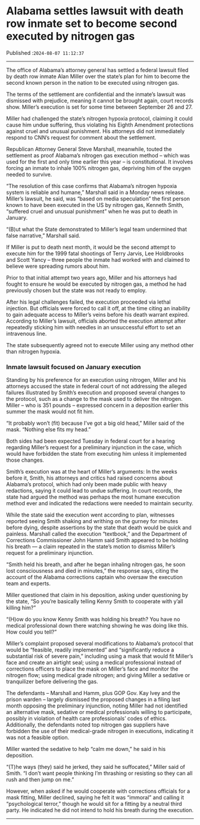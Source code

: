 # Alabama settles lawsuit with death row inmate set to become second executed by nitrogen gas

Published :`2024-08-07 11:12:37`

---

The office of Alabama’s attorney general has settled a federal lawsuit filed by death row inmate Alan Miller over the state’s plan for him to become the second known person in the nation to be executed using nitrogen gas.

The terms of the settlement are confidential and the inmate’s lawsuit was dismissed with prejudice, meaning it cannot be brought again, court records show. Miller’s execution is set for some time between September 26 and 27.

Miller had challenged the state’s nitrogen hypoxia protocol, claiming it could cause him undue suffering, thus violating his Eighth Amendment protections against cruel and unusual punishment. His attorneys did not immediately respond to CNN’s request for comment about the settlement.

Republican Attorney General Steve Marshall, meanwhile, touted the settlement as proof Alabama’s nitrogen gas execution method – which was used for the first and only time earlier this year – is constitutional. It involves forcing an inmate to inhale 100% nitrogen gas, depriving him of the oxygen needed to survive.

“The resolution of this case confirms that Alabama’s nitrogen hypoxia system is reliable and humane,” Marshall said in a Monday news release. Miller’s lawsuit, he said, was “based on media speculation” the first person known to have been executed in the US by nitrogen gas, Kenneth Smith, “suffered cruel and unusual punishment” when he was put to death in January.

“(B)ut what the State demonstrated to Miller’s legal team undermined that false narrative,” Marshall said.

If Miller is put to death next month, it would be the second attempt to execute him for the 1999 fatal shootings of Terry Jarvis, Lee Holdbrooks and Scott Yancy – three people the inmate had worked with and claimed to believe were spreading rumors about him.

Prior to that initial attempt two years ago, Miller and his attorneys had fought to ensure he would be executed by nitrogen gas, a method he had previously chosen but the state was not ready to employ.

After his legal challenges failed, the execution proceeded via lethal injection. But officials were forced to call it off, at the time citing an inability to gain adequate access to Miller’s veins before his death warrant expired. According to Miller’s lawsuit, officials aborted the execution attempt after repeatedly sticking him with needles in an unsuccessful effort to set an intravenous line.

The state subsequently agreed not to execute Miller using any method other than nitrogen hypoxia.

### Inmate lawsuit focused on January execution

Standing by his preference for an execution using nitrogen, Miller and his attorneys accused the state in federal court of not addressing the alleged failures illustrated by Smith’s execution and proposed several changes to the protocol, such as a change to the mask used to deliver the nitrogen. Miller – who is 351 pounds – expressed concern in a deposition earlier this summer the mask would not fit him.

“It probably won’t (fit) because I’ve got a big old head,” Miller said of the mask. “Nothing else fits my head.”

Both sides had been expected Tuesday in federal court for a hearing regarding Miller’s request for a preliminary injunction in the case, which would have forbidden the state from executing him unless it implemented those changes.

Smith’s execution was at the heart of Miller’s arguments: In the weeks before it, Smith, his attorneys and critics had raised concerns about Alabama’s protocol, which had only been made public with heavy redactions, saying it could lead to undue suffering. In court records, the state had argued the method was perhaps the most humane execution method ever and indicated the redactions were needed to maintain security.

While the state said the execution went according to plan, witnesses reported seeing Smith shaking and writhing on the gurney for minutes before dying, despite assertions by the state that death would be quick and painless. Marshall called the execution “textbook,” and the Department of Corrections Commissioner John Hamm said Smith appeared to be holding his breath –– a claim repeated in the state’s motion to dismiss Miller’s request for a preliminary injunction.

“Smith held his breath, and after he began inhaling nitrogen gas, he soon lost consciousness and died in minutes,” the response says, citing the account of the Alabama corrections captain who oversaw the execution team and experts.

Miller questioned that claim in his deposition, asking under questioning by the state, “So you’re basically telling Kenny Smith to cooperate with y’all killing him?”

“(H)ow do you know Kenny Smith was holding his breath? You have no medical professional down there watching showing he was doing like this. How could you tell?”

Miller’s complaint proposed several modifications to Alabama’s protocol that would be “feasible, readily implemented” and “significantly reduce a substantial risk of severe pain,” including using a mask that would fit Miller’s face and create an airtight seal; using a medical professional instead of corrections officers to place the mask on Miller’s face and monitor the nitrogen flow; using medical grade nitrogen; and giving Miller a sedative or tranquilizer before delivering the gas.

The defendants – Marshall and Hamm, plus GOP Gov. Kay Ivey and the prison warden – largely dismissed the proposed changes in a filing last month opposing the preliminary injunction, noting Miller had not identified an alternative mask, sedative or medical professionals willing to participate, possibly in violation of health care professionals’ codes of ethics. Additionally, the defendants noted top nitrogen gas suppliers have forbidden the use of their medical-grade nitrogen in executions, indicating it was not a feasible option.

Miller wanted the sedative to help “calm me down,” he said in his deposition.

“(T)he ways (they) said he jerked, they said he suffocated,” Miller said of Smith. “I don’t want people thinking I’m thrashing or resisting so they can all rush and then jump on me.”

However, when asked if he would cooperate with corrections officials for a mask fitting, Miller declined, saying he felt it was “immoral” and calling it “psychological terror,” though he would sit for a fitting by a neutral third party. He indicated he did not intend to hold his breath during the execution.

---

